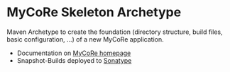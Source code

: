 # MyCoRe Skeleton Archetype

Maven Archetype to create the foundation (directory structure, build files, basic configuration, ...) of a new MyCoRe application.

- Documentation on [MyCoRe homepage](https://www.mycore.de/documentation/getting_started/gs_ma_install/)
- Snapshot-Builds deployed to [Sonatype](https://oss.sonatype.org/content/repositories/snapshots/org/mycore/skeleton/mycore-skeleton-archetype/)
